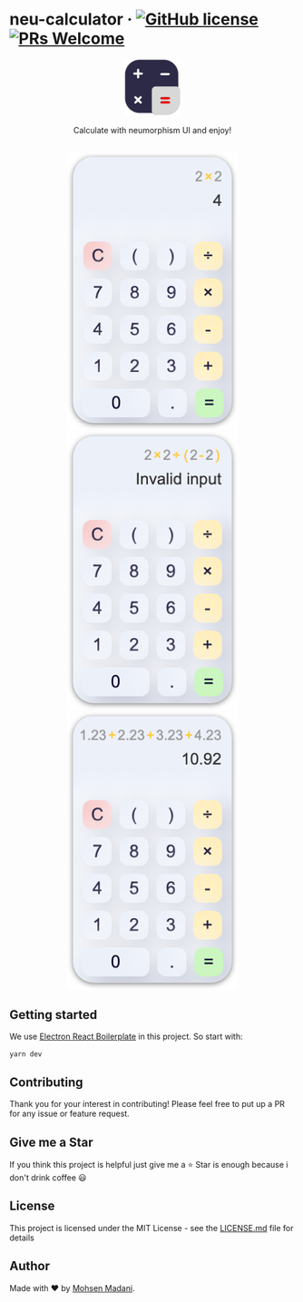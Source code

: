 # neu-calculator &middot; [![GitHub license](https://img.shields.io/badge/license-MIT-blue.svg)](https://github.com/moh3n9595/neu-calculator/blob/master/LICENSE) [![PRs Welcome](https://img.shields.io/badge/PRs-welcome-orange.svg)](https://github.com/moh3n9595/neu-calculator/compare)



<p align="center">
    <img src="./images/logo.png" width="100" height="100">
  <br>
  <p align="center">
    Calculate with neumorphism UI and enjoy!
  </p>
  <br>
  <div align="center">
    <img src="./images/shot1.png" width="300">
    <img src="./images/shot2.png" width="300">
    <img src="./images/shot3.png" width="300">
  </div>
</p>

## Getting started

We use [Electron React Boilerplate](https://github.com/electron-react-boilerplate/electron-react-boilerplate) in this project. So start with:
```
yarn dev
```

## Contributing

Thank you for your interest in contributing! Please feel free to put up a PR for any issue or feature request.

## Give me a Star

If you think this project is helpful just give me a ⭐️ Star is enough because i don't drink coffee 😃

## License

This project is licensed under the MIT License - see the [LICENSE.md](https://github.com/moh3n9595/neu-calculator/blob/master/LICENSE) file for details

## Author

Made with ❤️ by [Mohsen Madani](https://github.com/moh3n9595).